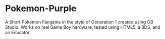 # Pokemon-Purple
A Short Pokemon Fangame in the style of Generation 1 created using GB Studio.
Works on real Game Boy hardware, tested using HTML5, a 3DS, and an Emulator.
